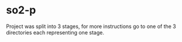 # so2-p

Project was split into 3 stages, for more instructions go to one of the 3 directories each representing one stage.
